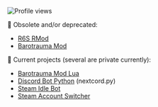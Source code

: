 
![Profile views](https://gpvc.arturio.dev/zipliks)

🐞 Obsolete and/or deprecated:
 * [R6S RMod](https://github.com/Zipliks/rmod)
 * [Barotrauma Mod](https://github.com/hnappinn/Barotrauma-Advanced-Medicine-mod)

🔭 Current projects (several are private currently): 
* [Barotrauma Mod Lua](https://github.com/zipliks/advanced-medicine-lua)
* [Discord Bot Python](https://github.com/Zipliks/cogy-python-bot) (nextcord.py)
* [Steam Idle Bot](https://github.com/Zipliks/steambot-tutorial)
* [Steam Account Switcher](https://github.com/Zipliks/yanss)

